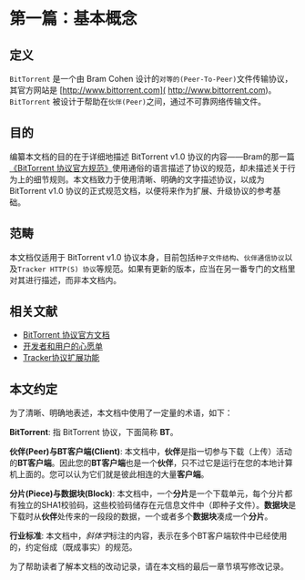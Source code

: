 # 第一篇：基本概念


## 定义

`BitTorrent` 是一个由 Bram Cohen 设计的`对等的(Peer-To-Peer)`文件传输协议，其官方网站是 [http://www.bittorrent.com]( http://www.bittorrent.com)。
`BitTorrent` 被设计于帮助在`伙伴(Peer)`之间，通过不可靠网络传输文件。

## 目的

编纂本文档的目的在于详细地描述 BitTorrent v1.0 协议的内容——Bram的那一篇[《BitTorrent 协议官方规范》](http://bittorrent.org/beps/bep_0003.html)使用通俗的语言描述了协议的规范，却未描述关于行为上的细节规则。本文档致力于使用清晰、明确的文字描述协议，以成为 BitTorrent v1.0 协议的正式规范文档，以便将来作为扩展、升级协议的参考基础。

## 范畴

本文档仅适用于 BitTorrent v1.0 协议本身，目前包括`种子文件结构`、`伙伴通信协议`以及`Tracker HTTP(S) 协议`等规范。如果有更新的版本，应当在另一番专门的文档里对其进行描述，而非本文档内。

## 相关文献

- [BitTorrent 协议官方文档](http://bittorrent.org/beps/bep_0003.html)
- [开发者和用户的心愿单](https://wiki.theory.org/BitTorrentWishList)
- [Tracker协议扩展功能](https://wiki.theory.org/BitTorrentTrackerExtensions)

## 本文约定

为了清晰、明确地表述，本文档中使用了一定量的术语，如下：

**BitTorrent**: 指 BitTorrent 协议，下面简称 **BT**。

**伙伴(Peer)**与**BT客户端(Client)**: 本文档中，**伙伴**是指一切参与下载（上传）活动的**BT客户端**。因此您的**BT客户端**也是一个**伙伴**，只不过它是运行在您的本地计算机上面的。您可以认为它们就是彼此相连的大量**客户端**。

**分片(Piece)**与**数据块(Block)**: 本文档中，一个**分片**是一个下载单元，每个分片都有独立的SHA1校验码，这些校验码储存在元信息文件中（即种子文件）。**数据块**是下载时从**伙伴**处传来的一段段的数据，一个或者多个**数据块**凑成一个**分片**。

**行业标准**: 本文档中，*斜体字*标注的内容，表示在多个BT客户端软件中已经使用的，约定俗成（既成事实）的规范。

为了帮助读者了解本文档的改动记录，请在本文档的最后一章节填写修改记录。
